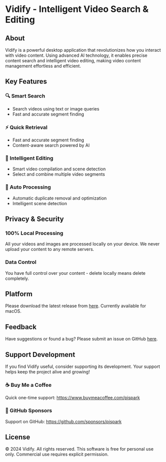 # Vidify - Intelligent Video Search & Editing

## About
Vidify is a powerful desktop application that revolutionizes how you interact with video content. Using advanced AI technology, it enables precise content search and intelligent video editing, making video content management effortless and efficient.

## Key Features

### 🔍 Smart Search
- Search videos using text or image queries
- Fast and accurate segment finding

### ⚡ Quick Retrieval
- Fast and accurate segment finding
- Content-aware search powered by AI

### 🎯 Intelligent Editing
- Smart video compilation and scene detection
- Select and combine multiple video segments

### 🔄 Auto Processing
- Automatic duplicate removal and optimization
- Intelligent scene detection

## Privacy & Security

### 100% Local Processing
All your videos and images are processed locally on your device. We never upload your content to any remote servers.

### Data Control
You have full control over your content - delete locally means delete completely.

## Platform
Please download the latest release from [here](https://github.com/pispark/vidify/releases). Currently available for macOS.

## Feedback
Have suggestions or found a bug? Please submit an issue on GitHub [here](https://github.com/pispark/vidify/issues).

## Support Development
If you find Vidify useful, consider supporting its development. Your support helps keep the project alive and growing!

### ☕ Buy Me a Coffee
Quick one-time support: https://www.buymeacoffee.com/pispark

### 💖 GitHub Sponsors
Support on GitHub: https://github.com/sponsors/pispark

## License
© 2024 Vidify. All rights reserved. This software is free for personal use only.
Commercial use requires explicit permission.
